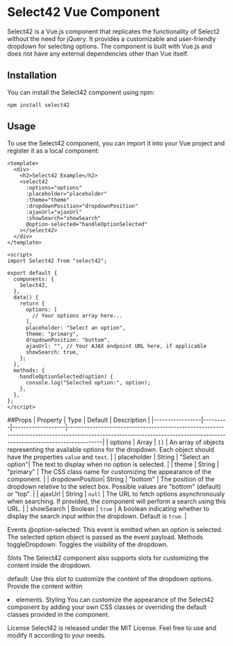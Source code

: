# Select42 Vue Component

Select42 is a Vue.js component that replicates the functionality of Select2 without the need for jQuery. It provides a customizable and user-friendly dropdown for selecting options. The component is built with Vue.js and does not have any external dependencies other than Vue itself.

## Installation
You can install the Select42 component using npm:
```
npm install select42
```

## Usage
To use the Select42 component, you can import it into your Vue project and register it as a local component:
```
<template>
  <div>
    <h2>Select42 Example</h2>
    <select42
      :options="options"
      :placeholder="placeholder"
      :theme="theme"
      :dropdownPosition="dropdownPosition"
      :ajaxUrl="ajaxUrl"
      :showSearch="showSearch"
      @option-selected="handleOptionSelected"
    ></select42>
  </div>
</template>

<script>
import Select42 from "select42";

export default {
  components: {
    Select42,
  },
  data() {
    return {
      options: [
        // Your options array here...
      ],
      placeholder: "Select an option",
      theme: "primary",
      dropdownPosition: "bottom",
      ajaxUrl: "", // Your AJAX endpoint URL here, if applicable
      showSearch: true,
    };
  },
  methods: {
    handleOptionSelected(option) {
      console.log("Selected option:", option);
    },
  },
};
</script>
```

##Props
| Property        | Type    | Default           | Description                                                                                                                                                            |
|-----------------|---------|-------------------|------------------------------------------------------------------------------------------------------------------------------------------------------------------------|
| options         | Array   | `[]`              | An array of objects representing the available options for the dropdown. Each object should have the properties `value` and `text`.                                  |
| placeholder     | String  | "Select an option"| The text to display when no option is selected.                                                                                                                      |
| theme           | String  | "primary"         | The CSS class name for customizing the appearance of the component.                                                                                                  |
| dropdownPosition| String  | "bottom"          | The position of the dropdown relative to the select box. Possible values are "bottom" (default) or "top".                                                            |
| ajaxUrl         | String  | `null`            | The URL to fetch options asynchronously when searching. If provided, the component will perform a search using this URL.                                              |
| showSearch      | Boolean | `true`            | A boolean indicating whether to display the search input within the dropdown. Default is `true`.                                                                    |


Events
@option-selected: This event is emitted when an option is selected. The selected option object is passed as the event payload.
Methods
toggleDropdown: Toggles the visibility of the dropdown.

Slots
The Select42 component also supports slots for customizing the content inside the dropdown.

default: Use this slot to customize the content of the dropdown options. Provide the content within <li> elements.
Styling
You can customize the appearance of the Select42 component by adding your own CSS classes or overriding the default classes provided in the component.

License
Select42 is released under the MIT License. Feel free to use and modify it according to your needs.
